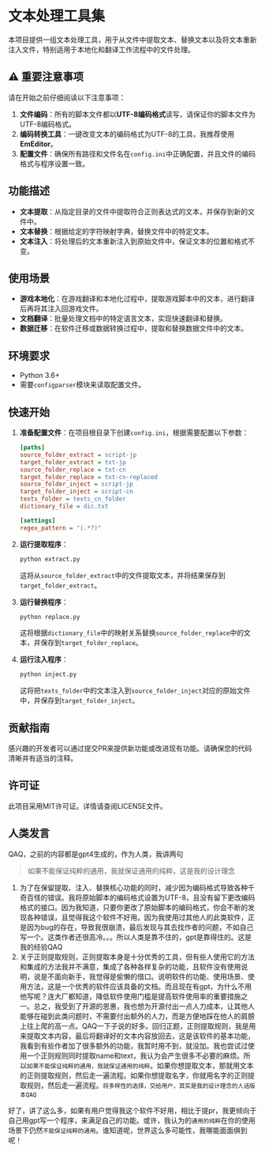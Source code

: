 # 文本处理工具集

本项目提供一组文本处理工具，用于从文件中提取文本、替换文本以及将文本重新注入文件，特别适用于本地化和翻译工作流程中的文件处理。

## ⚠️ 重要注意事项

请在开始之前仔细阅读以下注意事项：

1. **文件编码**：所有的脚本文件都以**UTF-8编码格式**读写，请保证你的脚本文件为UTF-8编码格式。
2. **编码转换工具**：一键改变文本的编码格式为UTF-8的工具，我推荐使用 **EmEditor**。
3. **配置文件**：确保所有路径和文件名在`config.ini`中正确配置，并且文件的编码格式与程序设置一致。

## 功能描述

- **文本提取**：从指定目录的文件中提取符合正则表达式的文本，并保存到新的文件中。
- **文本替换**：根据给定的字符映射字典，替换文件中的特定文本。
- **文本注入**：将处理后的文本重新注入到原始文件中，保证文本的位置和格式不变。

## 使用场景

- **游戏本地化**：在游戏翻译和本地化过程中，提取游戏脚本中的文本，进行翻译后再将其注入回游戏文件。
- **文档翻译**：批量处理文档中的特定语言文本，实现快速翻译和替换。
- **数据迁移**：在软件迁移或数据转换过程中，提取和替换数据文件中的文本。

## 环境要求

- Python 3.6+
- 需要`configparser`模块来读取配置文件。

## 快速开始

1. **准备配置文件**：在项目根目录下创建`config.ini`，根据需要配置以下参数：

    ```ini
    [paths]
    source_folder_extract = script-jp
    target_folder_extract = txt-jp
    source_folder_replace = txt-cn
    target_folder_replace = txt-cn-replaced
    source_folder_inject = script-jp
    target_folder_inject = script-cn
    texts_folder = texts_cn_folder
    dictionary_file = dic.txt

    [settings]
    regex_pattern = "(.*?)"
    ```

2. **运行提取程序**：

    ```bash
    python extract.py
    ```

    这将从`source_folder_extract`中的文件提取文本，并将结果保存到`target_folder_extract`。

3. **运行替换程序**：

    ```bash
    python replace.py
    ```

    这将根据`dictionary_file`中的映射关系替换`source_folder_replace`中的文本，并保存到`target_folder_replace`。

4. **运行注入程序**：

    ```bash
    python inject.py
    ```

    这将把`texts_folder`中的文本注入到`source_folder_inject`对应的原始文件中，并保存到`target_folder_inject`。

## 贡献指南

感兴趣的开发者可以通过提交PR来提供新功能或改进现有功能。请确保您的代码清晰并有适当的注释。

## 许可证

此项目采用MIT许可证。详情请查阅LICENSE文件。

## 人类发言

QAQ，之前的内容都是gpt4生成的，作为人类，我讲两句

>如果不能保证纯粹的通用，我就保证通用的纯粹，这是我的设计理念

1. 为了在保留提取、注入、替换核心功能的同时，减少因为编码格式导致各种千奇百怪的错误。我将原始脚本的编码格式设置为UTF-8，且没有留下更改编码格式的接口。因为我知道，只要你更改了原始脚本的编码格式，你会不断的发现各种错误，且觉得我这个软件不好用。因为我使用过其他人的此类软件，正是因为bug的存在，导致我很崩溃，最后发现与其去找作者的问题，不如自己写一个。这类作者还很高冷。。。所以人类是靠不住的，gpt是靠得住的。这是我的经验QAQ
2. 关于正则提取规则，正则提取本身是十分优秀的工具，但有些人使用它的方法和集成的方法我并不满意，集成了各种各样复杂的功能，且软件没有使用说明，说是不面向新手，我觉得是偷懒的借口。说明软件的功能、使用场景、使用方法，这是一个优秀的软件应该具备的文档。而且现在有gpt，为什么不用他写呢？连大厂都知道，降低软件使用门槛是提高软件使用率的重要措施之一。总之，我受到了开源的恩惠，我也想为开源付出一点人力成本，让其他人能够在碰到此类问题时，不需要付出额外的人力，而是方便地踩在他人的肩膀上往上爬的高一点。QAQ一下子说的好多。回归正题，正则提取规则，我是用来提取文本内容，最后将翻译好的文本内容放回去，这是该软件的基本功能，我看到有些作者加了很多额外的功能，我暂时用不到，就没加。我也尝试过使用一个正则规则同时提取name和text，我认为会产生很多不必要的麻烦。所以`如果不能保证纯粹的通用，我就保证通用的纯粹`。如果你想提取文本，那就用文本的正则提取规则，然后走一遍流程。如果你想提取名字，你就用名字的正则提取规则，然后走一遍流程。`将多样性的选择，交给用户，其实是我的设计理念的人话版本QAQ`

好了，讲了这么多，如果有用户觉得我这个软件不好用，相比于提pr，我更倾向于自己用gpt写一个程序，来满足自己的功能。或许，我认为的`通用的纯粹`在你的使用场景下仍然`不能保证纯粹的通用`。谁知道呢，世界这么多可能性，我哪能面面俱到呢！
